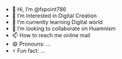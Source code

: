 - 👋 Hi, I’m @fspoint786
- 👀 I’m interested in Digital Creation
- 🌱 I’m currently learning Digital world
- 💞️ I’m looking to collaborate on Huamnism
- 📫 How to reach me online mail
- 😄 Pronouns: ...
- ⚡ Fun fact: ...

<!---
fspoint786/fspoint786 is a ✨ special ✨ repository because its `README.md` (this file) appears on your GitHub profile.
You can click the Preview link to take a look at your changes.
--->
